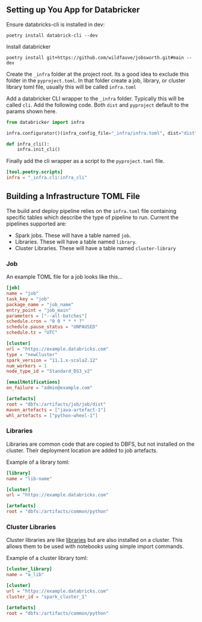 ## Setting up You App for Databricker

Ensure databricks-cli is installed in dev:

```shell
poetry install databrick-cli --dev
```

Install databricker

```shell
poetry install git+https://github.com/wildfauve/jobsworth.git#main --dev
```


Create the `_infra` folder at the project root.  Its a good idea to exclude this folder in the `pyproject.toml`.  In that folder create a job, library, or cluster library toml file, usually this will be called `infra.toml`

Add a databricker CLI wrapper to the `_infra` folder.  Typically this will be called `cli`.  Add the following code.  Both `dist` and `pyproject` default to the params shown here.

```python
from databricker import infra

infra.configurator()(infra_config_file="_infra/infra.toml", dist="dist", pyproject="pyproject.toml")

def infra_cli():
    infra.init_cli()
```

Finally add the cli wrapper as a script to the `pyproject.toml` file.

```toml
[tool.poetry.scripts]
infra = "_infra.cli:infra_cli"
```


## Building a Infrastructure TOML File

The build and deploy pipeline relies on the `infra.toml` file containing specific tables which describe the type of pipeline to run.  Current the pipelines supported are:
+ Spark jobs.  These will have a table named `job`.
+ Libraries.  These will have a table named `library`.
+ Cluster Libraries. These will have a table named `cluster-library`

### Job

An example TOML file for a job looks like this...

```toml
[job]
name = "job"
task_key = "job"
package_name = "job_name"
entry_point = "job_main"
parameters = ["--all-batches"]
schedule.cron = "0 0 * * * ?"
schedule.pause_status = "UNPAUSED"
schedule.tz = "UTC"

[cluster]
url = "https://example.databricks.com"
type = "newCluster"
spark_version = "11.1.x-scala2.12"
num_workers = 1
node_type_id = "Standard_DS3_v2"

[emailNotifications]
on_failure = "admin@example.com"

[artefacts]
root = "dbfs:/artifacts/job/job/dist"
maven_artefacts = ["java-artefact-1"]
whl_artefacts = ["python-wheel-1"]
```

### Libraries

Libraries are common code that are copied to DBFS, but not installed on the cluster.  Their deployment location are added to job artefacts.

Example of a library toml:

```toml
[library]
name = "lib-name"

[cluster]
url = "https://example.databricks.com"

[artefacts]
root = "dbfs:/artifacts/common/python"
```


### Cluster Libraries

Cluster libraries are like [libraries](#libraries) but are also installed on a cluster.  This allows them to be used with notebooks using simple import commands.

Example of a cluster library toml:

```toml
[cluster_library]
name = "a_lib"

[cluster]
url = "https://example.databricks.com"
cluster_id = "spark_cluster_1"

[artefacts]
root = "dbfs:/artifacts/common/python"
```
